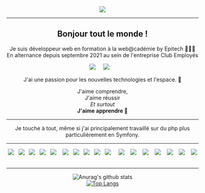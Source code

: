 <div align="center"><a href="https://cdebray1410.github.io/Portfolio/"><img src="https://img.shields.io/badge/portfolio-ffffff?style=for-the-badge&logo=About&logoColor=black" /></a></div>

------------------------------------------
<div align="center">

## Bonjour tout le monde !

Je suis développeur web en formation à la web@cadémie by Epitech 👨🏼‍🎓<br/>
En alternance depuis septembre 2021 au sein de l'entreprise Club Employés

<p align='center'>
<a href="https://www.linkedin.com/in/christopher-debray"><img src="https://img.shields.io/badge/linkedin-%230077B5.svg?&style=for-the-badge&logo=linkedin&logoColor=white" /></a>&nbsp;&nbsp;&nbsp;&nbsp;
<a href="mailto:christopherdebray1@gmail.com?subject=Bonjour%20Christopher"><img src="https://img.shields.io/badge/gmail-%23D14836.svg?&style=for-the-badge&logo=gmail&logoColor=white" /></a>&nbsp;&nbsp;&nbsp;&nbsp;
</p>

J'ai une passion pour les nouvelles technologies et l'espace. 🌟

J'aime comprendre,<br>
J'aime réussir<br>
<i>Et surtout</i><br>
<b>J'aime apprendre 📖 </b>

------------------------------------------

Je touche à tout, même si j'ai principalement travaillé sur du php plus particulièrement en Symfony.

------------------------------------------

<p>
  <img src="https://img.shields.io/badge/html5%20-%23e34f26.svg?&style=for-the-badge&logo=html5&logoColor=white" />&nbsp;&nbsp;
  <img src="https://img.shields.io/badge/CSS3-1572B6?&style=for-the-badge&logo=css3&logoColor=white" />&nbsp;&nbsp;
  <img src="https://img.shields.io/badge/PHP-777BB4?style=for-the-badge&logo=php&logoColor=white" />&nbsp;&nbsp;
  <img src="https://img.shields.io/badge/Vue.js-35495E?style=for-the-badge&logo=vue.js&logoColor=4FC08D" />&nbsp;&nbsp;
  <img src="https://img.shields.io/badge/Symfony-8222c7?style=for-the-badge&logo=symfony&logoColor=white" />&nbsp;&nbsp;&nbsp;
  <img src="https://img.shields.io/badge/JavaScript-F7DF1E?style=for-the-badge&logo=javascript&logoColor=black" />&nbsp;&nbsp;
  <img src="https://img.shields.io/badge/React-20232A?style=for-the-badge&logo=react&logoColor=61DAFB" />&nbsp;&nbsp;
  <img src="https://img.shields.io/badge/Tailwind_CSS-38B2AC?style=for-the-badge&logo=tailwind-css&logoColor=white" />&nbsp;&nbsp;
  <img src="https://img.shields.io/badge/Bootstrap-563D7C?style=for-the-badge&logo=bootstrap&logoColor=white">&nbsp;&nbsp;  
  <img src="https://img.shields.io/badge/node.js%20-%23339933.svg?&style=for-the-badge&logo=node.js&logoColor=white" />&nbsp;&nbsp;&nbsp;&nbsp;
  <img src="https://img.shields.io/badge/React_Native-20232A?style=for-the-badge&logo=react&logoColor=61DAFB" />&nbsp;&nbsp;&nbsp;
  <img src="https://img.shields.io/badge/jQuery-0769AD?style=for-the-badge&logo=jquery&logoColor=white" />&nbsp;&nbsp;&nbsp;
  <img src="https://img.shields.io/badge/Express.js-404D59?style=for-the-badge" />&nbsp;&nbsp;&nbsp;
  <img src="https://img.shields.io/badge/MongoDB-4EA94B?style=for-the-badge&logo=mongodb&logoColor=white" />&nbsp;&nbsp;&nbsp;
  <img src="https://img.shields.io/badge/MySQL-00000F?style=for-the-badge&logo=mysql&logoColor=white" />&nbsp;&nbsp;&nbsp;
  <img src="https://img.shields.io/badge/json-5E5C5C?style=for-the-badge&logo=json&logoColor=white" />&nbsp;&nbsp;&nbsp;
  <img src="https://img.shields.io/badge/Docker-42abe3?style=for-the-badge&logo=docker&logoColor=white" />&nbsp;&nbsp;&nbsp;
</p>

------------------------------------------

![Anurag's github stats](https://github-readme-stats.vercel.app/api?username=CDebray1410&show_icons=true&theme=radical) 
<br />
[![Top Langs](https://github-readme-stats.vercel.app/api/top-langs/?username=CDebray1410&layout=compact&show_icons=true&theme=radical)](https://github.com/anuraghazra/github-readme-stats)

</div>
